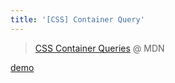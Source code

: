 ```yaml
---
title: '[CSS] Container Query'
---
```


> [CSS Container Queries](https://developer.mozilla.org/en-US/docs/Web/CSS/CSS_Container_Queries) @ MDN

[demo](https://jsfiddle.net/b4pza7xn/)
